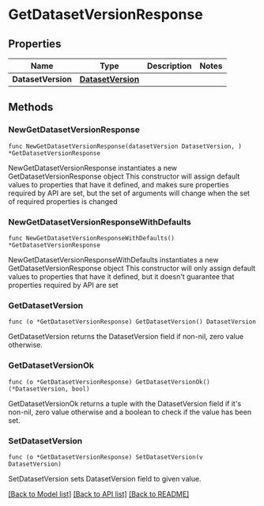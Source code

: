 # GetDatasetVersionResponse

## Properties

Name | Type | Description | Notes
------------ | ------------- | ------------- | -------------
**DatasetVersion** | [**DatasetVersion**](DatasetVersion.md) |  | 

## Methods

### NewGetDatasetVersionResponse

`func NewGetDatasetVersionResponse(datasetVersion DatasetVersion, ) *GetDatasetVersionResponse`

NewGetDatasetVersionResponse instantiates a new GetDatasetVersionResponse object
This constructor will assign default values to properties that have it defined,
and makes sure properties required by API are set, but the set of arguments
will change when the set of required properties is changed

### NewGetDatasetVersionResponseWithDefaults

`func NewGetDatasetVersionResponseWithDefaults() *GetDatasetVersionResponse`

NewGetDatasetVersionResponseWithDefaults instantiates a new GetDatasetVersionResponse object
This constructor will only assign default values to properties that have it defined,
but it doesn't guarantee that properties required by API are set

### GetDatasetVersion

`func (o *GetDatasetVersionResponse) GetDatasetVersion() DatasetVersion`

GetDatasetVersion returns the DatasetVersion field if non-nil, zero value otherwise.

### GetDatasetVersionOk

`func (o *GetDatasetVersionResponse) GetDatasetVersionOk() (*DatasetVersion, bool)`

GetDatasetVersionOk returns a tuple with the DatasetVersion field if it's non-nil, zero value otherwise
and a boolean to check if the value has been set.

### SetDatasetVersion

`func (o *GetDatasetVersionResponse) SetDatasetVersion(v DatasetVersion)`

SetDatasetVersion sets DatasetVersion field to given value.



[[Back to Model list]](../README.md#documentation-for-models) [[Back to API list]](../README.md#documentation-for-api-endpoints) [[Back to README]](../README.md)


